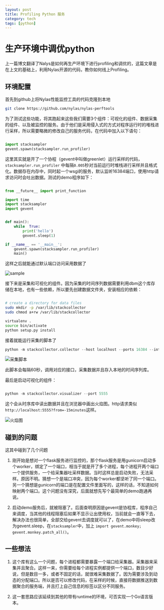 ```yaml
---
layout: post
title: Profiling Python 服务
category: tech
tags: [python]
---
```


# 生产环境中调优python

上一篇博文翻译了Nalys是如何再生产环境下进行profiling和调优的，这篇文章是在上文的基础上，利用Nylas开源的代码，教你如何线上Profiling。

## 环境配置

首先到github上将Nylas性能监控工具的代码克隆到本地

```bash
git clone https://github.com/nylas/nylas-perftools
```

为了测试这些功能，将其跑起来这些我们需要3个组件：可视化的组件、数据采集的组件、以及被监控的服务。由于他们是采用侵入式的方式对程序运行时的堆栈进行采样，所以需要略微的修改自己的服务代码，在代码中加入以下语句：

```python

import stacksampler
gevent.spawn(stacksampler.run_profiler)

```

这里其实就是开了一个协程（gevent中叫做greenlet）运行采样的代码，`stacksampler.run_profiler` 中每隔`0.005`秒对当前运行时堆栈进行采样并且格式化。数据存在内存中，同时起一个wsgi的服务，默认监听16384端口，使用http请求访问时会吐出数据。测试的demo程序如下：

```python

from __future__ import print_function

import time
import stacksampler
import gevent


def main():
    while  True:
        print('hello')
        gevent.sleep(1)

if __name__ == '__main__':
    gevent.spawn(stacksampler.run_profiler)
    main()

```

这样之后就能通过默认端口访问采用数据了

![sample](http://7o50i4.com1.z0.glb.clouddn.com/profiling-python%2Fsample_data.png)

接下来是采集和可视化的组件。因为采集的时间序列数据需要利用dbm这个库存储在本地，也有一些依赖，所以要先创建数据文件夹，安装相应的依赖：

```bash

# create a directory for data files
sudo mkdir -p /var/lib/stackcollector
sudo chmod a+rw /var/lib/stackcollector

virtualenv .
source bin/activate
python setup.py install

```

接着就能运行采集的脚本了

```python
python -m stackcollector.collector --host localhost --ports 16384 --interval 60
```

![采集脚本](http://7o50i4.com1.z0.glb.clouddn.com/profiling-python%2Fcollector.png)

此脚本会每隔60秒，调用对应的接口，采集数据并且存入本地的时间序列库。

最后是启动可视化的组件：

```python

python -m stackcollector.visualizer --port 5555

```

这个会从时序库中读出数据并且在浏览器中画出火焰图。http请求类似`http://localhost:5555?from=-15minutes`这样。

![火焰图](http://7o50i4.com1.z0.glb.clouddn.com/profiling-python%2Fflame_graph.png)


## 碰到的问题

这其中碰到了几个问题

1. 刚开始是想对一个flask服务进行监控的，那个flask服务是用gunicorn启动多个worker，绑定了一个端口，相当于就是开了多个进程，每个进程开两个端口一个提供服务，一个给采集器吐采样数据。当时这样总是启动失败，无法采样。原因不明。猜想一个是端口冲突，因为每个worker都坚听了同一个端口。另一个猜想是gunicorn的端口是在配置文件里面写的，这样的话，不知道如何映射两个端口。这个问题没有深究，后面就想先写个最简单的demo跑通再说。

2. 启动demo服务后，就被阻塞了。后面查明原因是gevent是协程库，程序自己来调度，当其他的线程阻塞后如果不显示让出使用权，当前就会一直等下去，解决办法也很简单，全部交给gevent去调度就可以了，在demo中将sleep改为gevent.sleep，在`stacksampler`中，加上 `import gevent.monkey; gevent.monkey.patch_all()`。


## 一些想法

1. 这个库有这么一个问题，每个进程都需要暴露一个端口给采集器。采集器来采集并且聚合。这样一来，你需要给每个进程实例都提供一个端口，数目少好说，但是数目一多，或者不固定的话，就很难采集数据了。因为需要涉及到动态的分配端口。所以是否可以修改代码，在采样的时候，直接将数据推送到数据聚合的服务端，并且打上自己信息的标签以区分不同服务。

2. 这一套思路应该延续到其他的带有runtime的环境，可否实现一个Go语言版本。
